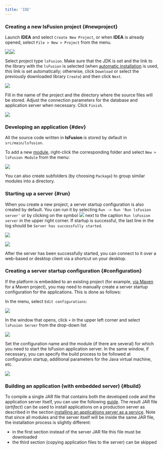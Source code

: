 ```yaml
---
title: 'IDE'
---
```


### Creating a new lsFusion project {#newproject}

Launch **IDEA** and select `Create New Project`, or when **IDEA** is already opened, select `File > New > Project` from the menu.

![](attachments/46367442/65241572.png)![](attachments/46367442/65241575.png)

Select project type `lsFusion`. Make sure that the JDK is set and the link to the library with the `lsFusion` is selected (when [automatic installation](Development_auto_.md) is used, this link is set automatically; otherwise, click `Download` or select the previously downloaded library `Create`) and then click `Next`.

![](attachments/46367442/65241577.png)

Fill in the name of the project and the directory where the source files will be stored. Adjust the connection parameters for the database and application server when necessary. Click `Finish`.

![](attachments/46367442/65241579.png)

### Developing an application {#dev}

All the source code written in **lsFusion** is stored by default in `src/main/lsfusion`.

To add a new [module](Modules.md), right-click the corresponding folder and select `New > lsFusion Module` from the menu:

![](attachments/46367442/65241581.png)

  

You can also create subfolders (by choosing `Package`) to group similar modules into a directory.

### Starting up a server {#run}

When you create a new project, a server startup configuration is also created by default. You can run it by selecting `Run -> Run 'Run lsFusion server'` or by clicking on the symbol ![](attachments/46367442/46367451.png) next to the caption `Run lsFusion server` in the upper right corner. If startup is successful, the last line in the log should be `Server has successfully started`.

![](attachments/46367442/65241582.png)

![](attachments/46367442/65241583.png)

After the server has been successfully started, you can connect to it over a web-based or desktop client via a shortcut on your desktop.

### Creating a server startup configuration {#configuration}

If the platform is embedded to an existing project (for example, [via Maven](Development_manual_.md#maven) for a Maven project), you may need to manually create a server startup configuration for the applications. This is done as follows:

In the menu, select `Edit configurations`:

![](attachments/46367442/57737363.png)

In the window that opens, click `+` in the upper left corner and select `lsFusion Server` from the drop-down list

![](attachments/46367442/57737364.png)

Set the configuration name and the module (if there are several) for which you need to start the lsFusion application server. In the same window, if necessary, you can specify the build process to be followed at configuration startup, additional parameters for the Java virtual machine, etc.

![](attachments/46367442/57737376.png)

### Building an application (with embedded server) {#build}

To compile a single JAR file that contains both the developed code and the application server itself, you can use the following [guide](https://blog.jetbrains.com/idea/2010/08/quickly-create-jar-artifact/). The result JAR file (*artifact*) can be used to install applications on a production server as described in the section [installing an applications server as a service](Execution_manual_.md#appservice). Note that since all modules and the server itself will be inside the same JAR file, the installation process is slightly different:

-   in the first section instead of the server JAR file this file must be downloaded
-   the third section (copying application files to the server) can be skipped
